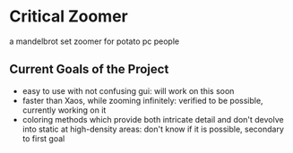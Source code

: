 # Critical Zoomer
a mandelbrot set zoomer for potato pc people
## Current Goals of the Project
- easy to use with not confusing gui:
will work on this soon
- faster than Xaos, while zooming infinitely:
verified to be possible, currently working on it
- coloring methods which provide both intricate detail and don't devolve into static at high-density areas:
don't know if it is possible, secondary to first goal 
